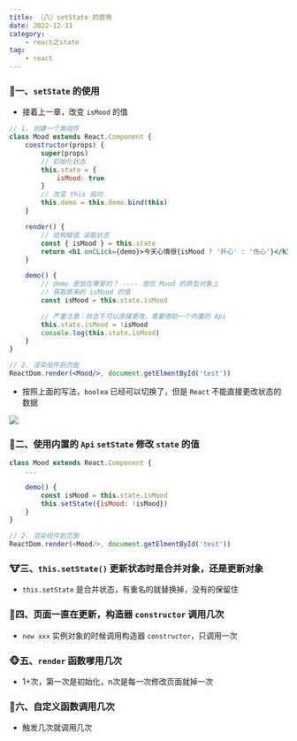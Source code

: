 ```yaml
---
title: （八）setState 的使用
date: 2022-12-31
category:
    - react之state
tag: 
    - react
---
```



### 🍧一、`setState` 的使用
- 接着上一章，改变 `isMood` 的值
```jsx
// 1. 创建一个类组件
class Mood extends React.Component {
    constructor(props) {
        super(props)
        // 初始化状态
        this.state = {
            isMood: true
        }
        // 改变 this 指向
        this.demo = this.demo.bind(this)
    }

    render() {
        // 结构赋值 读取状态
        const { isMood } = this.state
        return <h1 onCLick={demo}>今天心情很{isMood ? '开心' : '伤心'}</h1>
    }

    demo() {
        // demo 是放在哪里的？ ---- 放在 Mood 的原型对象上
        // 获取原来的 isMood 的值
        const isMood = this.state.isMood

        // 严重注意：状态不可以直接更改，需要借助一个内置的 Api
        this.state.isMood = !isMood
        console.log(this.state.isMood)
    }
}

// 2. 渲染组件到页面
ReactDom.render(<Mood/>, document.getElmentById('test'))
```
- 按照上面的写法，`boolea` 已经可以切换了，但是 `React` 不能直接更改状态的数据

![](https://image.zswei.xyz/img/202301021548157.png)


### 🐆二、使用内置的 `Api` `setState` 修改 `state` 的值
```js
class Mood extends React.Component {
    ...

    demo() {
        const isMood = this.state.isMood
        this.setState({isMood: !isMood})
    }
}

// 2. 渲染组件到页面
ReactDom.render(<Mood/>, document.getElmentById('test'))
```

### 🐮三、`this.setState()` 更新状态时是合并对象，还是更新对象
- `this.setState` 是合并状态，有重名的就替换掉，没有的保留住

### 🦄四、页面一直在更新，构造器 `constructor` 调用几次
- `new xxx` 实例对象的时候调用构造器 `constructor`，只调用一次

### 🐵五、`render` 函数嗲用几次
- 1+次，第一次是初始化，n次是每一次修改页面就掉一次


### 🐐六、自定义函数调用几次
- 触发几次就调用几次